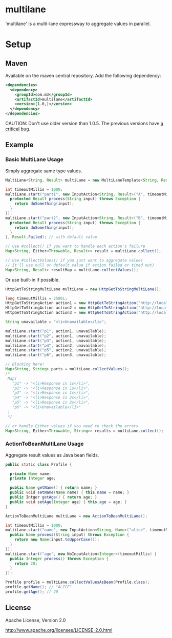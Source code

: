 # multilane

'multilane' is a multi-lane expressway to aggregate values in parallel.

# Setup

## Maven

Available on the maven central repository. Add the following dependency:

```xml
<dependencies>
  <dependency>
    <groupId>com.m3</groupId>
    <artifactId>multilane</artifactId>
    <version>[1.0,)</version>
  </dependency>
</dependencies>
```

CAUTION: Don't use older version than 1.0.5. The previous versions have [a critical bug](https://github.com/m3dev/multilane/issues/1).

## Example

### Basic MultiLane Usage

Simply aggregate same type values.

```java
MultiLane<String, Result> multiLane = new MultiLaneTemplate<String, Result> {};

int timeoutMillis = 1000;
multiLane.start("part1", new InputAction<String, Result>("A", timeoutMillis) {
  protected Result process(String input) throws Exception {
    return doSomething(input);
  }
});
multiLane.start("part2", new InputAction<String, Result>("B", timeoutMillis) {
  protected Result process(String input) throws Exception {
    return doSomething(input);
  }
}, Result.Failed); // with default value

// Use #collect() if you want to handle each action's failure
Map<String, Either<Throwable, Result>> result = multiLane.collect();

// Use #collectValues() if you just want to aggregate values
// It'll use null or default value if action failed or timed out)
Map<String, Result> resultMap = multiLane.collectValues();
```

Or use built-in if possible.

```java
HttpGetToStringMultiLane multiLane = new HttpGetToStringMultiLane();

long timeoutMillis = 2500L;
HttpGetToStringAction action1 = new HttpGetToStringAction("http://localhost:8080/api/1s", timeoutMillis);
HttpGetToStringAction action2 = new HttpGetToStringAction("http://localhost:8080/api/2s", timeoutMillis);
HttpGetToStringAction action3 = new HttpGetToStringAction("http://localhost:8080/api/3s", timeoutMillis);

String unavailable = "<li>Unavailable</li>";

multiLane.start("p1", action1, unavailable);
multiLane.start("p2", action1, unavailable);
multiLane.start("p3", action1, unavailable);
multiLane.start("p4", action2, unavailable);
multiLane.start("p5", action2, unavailable);
multiLane.start("p6", action3, unavailable);

// Blocking here!
Map<String, String> parts = multiLane.collectValues();
/*
 Map(
   "p1" -> "<li>Response in 1s</li>",
   "p2" -> "<li>Response in 1s</li>",
   "p3" -> "<li>Response in 1s</li>",
   "p4" -> "<li>Response in 2s</li>",
   "p5" -> "<li>Response in 2s</li>",
   "p6" -> "<li>Unavailable</li>"
 )
 */

// or handle Either values if you need to check the errors
Map<String, Either<Throwable, String>> results = multiLane.collect();
```

### ActionToBeanMultiLane Usage

Aggregate result values as Java bean fields.

```java
public static class Profile {

  private Name name;
  private Integer age;

  public Name getName() { return name; }
  public void setName(Name name) { this.name = name; }
  public Intger getAge() { return age; }
  public void setAge(Integer age) { this.age = age; }
}

ActionToBeanMultiLane multiLane = new ActionToBeanMultiLane();

int timeoutMillis = 1000;
multiLane.start("name", new InputAction<String, Name>("alice", timeoutMillis) {
  public Name process(String input) throws Exception {
    return new Name(input.toUpperCase());
  }
});
multiLane.start("age", new NoInputAction<Integer>(timeoutMillis) {
  public Integer process() throws Exception {
    return 20;
  }
});

Profile profile = multiLane.collectValuesAsBean(Profile.class);
profile.getName(); // "ALICE"
profile.getAge(); // 20
```


## License

Apache License, Version 2.0

http://www.apache.org/licenses/LICENSE-2.0.html

